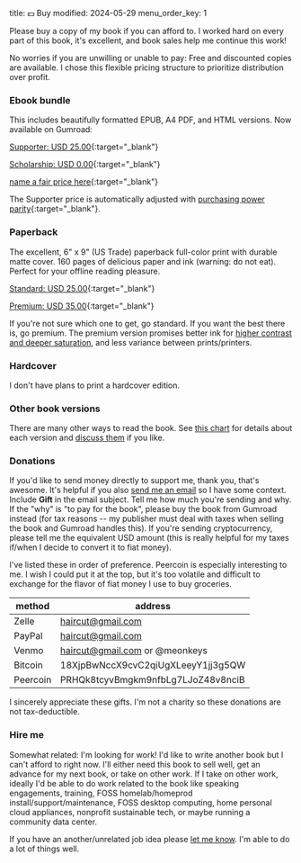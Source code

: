 title: 💵 Buy
modified: 2024-05-29
menu_order_key: 1

Please buy a copy of my book if you can afford to.
I worked hard on every part of this book, it's excellent, and book sales help me continue this work!

No worries if you are unwilling or unable to pay: Free and discounted copies are available.
I chose this flexible pricing structure to prioritize distribution over profit.

### Ebook bundle

This includes beautifully formatted EPUB, A4 PDF, and HTML versions.
Now available on Gumroad:

[Supporter: USD 25.00](https://app.gumroad.com/checkout?product=ytngr&option=4ymYtQpoQGxnNCS30-PCTg==&quantity=1&price=2500){:target="_blank"}

[Scholarship: USD 0.00](https://app.gumroad.com/checkout?product=ytngr&option=6rbC0iSQuez1GyQ7Px_JSw==&quantity=1&price=0){:target="_blank"}

[name a fair price here](https://meonkeys.gumroad.com/l/shb){:target="_blank"}

The Supporter price is automatically adjusted with [purchasing power parity](https://help.gumroad.com/article/327-purchasing-power-parity){:target="_blank"}.

### Paperback

The excellent, 6" x 9" (US Trade) paperback full-color print with durable matte cover.
160 pages of delicious paper and ink (warning: do not eat).
Perfect for your offline reading pleasure.

[Standard: USD 25.00](https://www.lulu.com/shop/adam-monsen-and-lenny-wondra/steadfast-self-hosting/paperback/product-w4z5ewj.html){:target="_blank"}

[Premium: USD 35.00](https://www.lulu.com/shop/adam-monsen-and-lenny-wondra/steadfast-self-hosting/paperback/product-m24rye5.html){:target="_blank"}

If you're not sure which one to get, go standard.
If you want the best there is, go premium.
The premium version promises better ink for [higher contrast and deeper saturation]({filename}/news/paperback.md), and less variance between prints/printers.

### Hardcover

I don't have plans to print a hardcover edition.

### Other book versions

There are many other ways to read the book.
See [this chart](https://github.com/meonkeys/shb#%EF%B8%8F-book-formats) for details about each version and [discuss them](https://help.selfhostbook.com/t/read) if you like.

### Donations

If you'd like to send money directly to support me, thank you, that's awesome.
It's helpful if you also [send me an email]({filename}/pages/contact.md) so I have some context.
Include **Gift** in the email subject.
Tell me how much you're sending and why.
If the "why" is "to pay for the book", please buy the book from Gumroad instead (for tax reasons -- my publisher must deal with taxes when selling the book and Gumroad handles this).
If you're sending cryptocurrency, please tell me the equivalent USD amount (this is really helpful for my taxes if/when I decide to convert it to fiat money).

I've listed these in order of preference.
Peercoin is especially interesting to me.
I wish I could put it at the top, but it's too volatile and difficult to exchange for the flavor of fiat money I use to buy groceries.

| method   | address                            |
|----------|------------------------------------|
| Zelle    | haircut@gmail.com                  |
| PayPal   | haircut@gmail.com                  |
| Venmo    | haircut@gmail.com or @meonkeys     |
| Bitcoin  | 18XjpBwNccX9cvC2qiUgXLeeyY1jj3g5QW |
| Peercoin | PRHQk8tcyvBmgkm9nfbLg7LJoZ48v8nciB |

I sincerely appreciate these gifts.
I'm not a charity so these donations are not tax-deductible.

### Hire me

Somewhat related: I'm looking for work!
I'd like to write another book but I can't afford to right now.
I'll either need this book to sell well, get an advance for my next book, or take on other work.
If I take on other work, ideally I'd be able to do work related to the book like speaking engagements, training, FOSS homelab/homeprod install/support/maintenance, FOSS desktop computing, home personal cloud appliances, nonprofit sustainable tech, or maybe running a community data center.

If you have an another/unrelated job idea please [let me know]({filename}/pages/contact.md).
I'm able to do a lot of things well.
